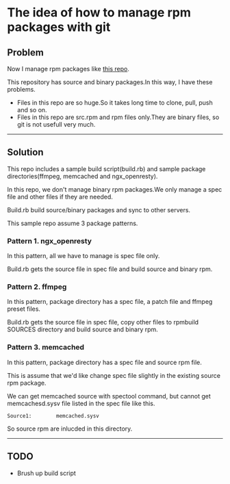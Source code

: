 # The idea of how to manage rpm packages with git

## Problem

Now I manage rpm packages like [this repo](https://github.com/paperboy-sqale/sqale-yum).

This repository has source and binary packages.In this way, I have these problems.

 * Files in this repo are so huge.So it takes long time to clone, pull, push and so on.
 * Files in this repo are src.rpm and rpm files only.They are binary files, so git is not usefull very much.

----

## Solution

This repo includes a sample build script(build.rb) and sample package directories(ffmpeg, memcached and ngx_openresty).

In this repo, we don't manage binary rpm packages.We only manage a spec file and other files if they are needed.

Build.rb build source/binary packages and sync to other servers.

This sample repo assume 3 package patterns.

### Pattern 1. ngx_openresty

In this pattern, all we have to manage is spec file only. 

Build.rb gets the source file in spec file and build source and binary rpm.


### Pattern 2. ffmpeg

In this pattern, package directory has a spec file, a patch file and ffmpeg preset files.

Build.rb gets the source file in spec file, copy other files to rpmbuild SOURCES directory and build source and binary rpm.


### Pattern 3. memcached

In this pattern, package directory has a spec file and source rpm file.

This is assume that we'd like change spec file slightly in the existing source rpm package.

We can get memcached source with spectool command, but cannot get memcachesd.sysv file listed in the spec file like this.

```
Source1:        memcached.sysv
```

So source rpm are inlucded in this directory.

----

## TODO

 * Brush up build script

